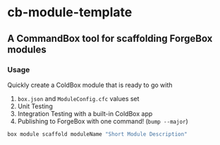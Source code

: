 # cb-module-template

## A CommandBox tool for scaffolding ForgeBox modules

### Usage

Quickly create a ColdBox module that is ready to go with

1. `box.json` and `ModuleConfig.cfc` values set
2. Unit Testing
3. Integration Testing with a built-in ColdBox app
4. Publishing to ForgeBox with one command! (`bump --major`)

```bash
box module scaffold moduleName "Short Module Description"
```

